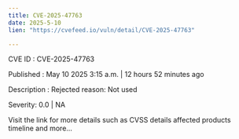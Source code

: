 ```yaml
---
title: CVE-2025-47763
date: 2025-5-10
lien: "https://cvefeed.io/vuln/detail/CVE-2025-47763"

---
```


CVE ID : CVE-2025-47763

Published :  May 10
2025
3:15 a.m. | 12 hours
52 minutes ago

Description : Rejected reason: Not used

Severity: 0.0 | NA

Visit the link for more details
such as CVSS details
affected products
timeline
and more...
